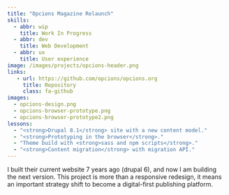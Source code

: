 ```yaml
---
title: "Opcions Magazine Relaunch"
skills:
  - abbr: wip
    title: Work In Progress
  - abbr: dev
    title: Web Development
  - abbr: ux
    title: User experience
image: /images/projects/opcions-header.png
links:
   - url: https://github.com/opcions/opcions.org
     title: Repository
     class: fa-github
images:
  - opcions-design.png
  - opcions-browser-prototype.png
  - opcions-browser-prototype2.png
lessons:
  - "<strong>Drupal 8.1</strong> site with a new content model."
  - "<strong>Prototyping in the browser</strong>."
  - "Theme build with <strong>sass and npm scripts</strong>."
  - "<strong>Content migration</strong> with migration API."
---
```


I built their current website 7 years ago (drupal 6), and now I am building the next version. This project is more than a responsive redesign, it means an important strategy shift to become a digital-first publishing platform.
